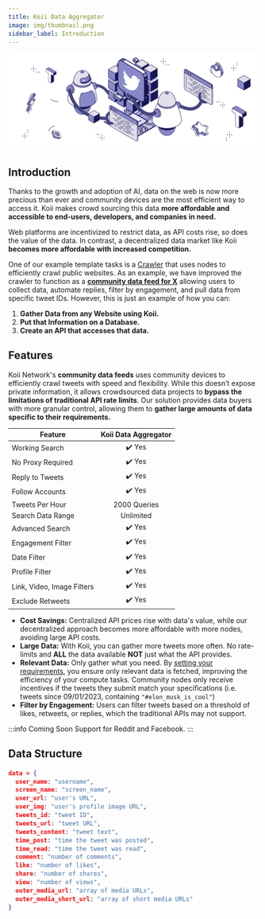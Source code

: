 ```yaml
---
title: Koii Data Aggregator
image: img/thumbnail.png
sidebar_label: Introduction
---
```


<!--
We are just the marketplace for people to do these tasks. Templates are only there to help on how to write these tasks. We can’t be the ones directly doing
Framing it so its less scary
So how the template 
Crawler example but mainly not 
1. How its executed
2. How to make it private (encrypt the payload)
3. Database 
4. Less warning 
5. Backlinks relevant sections that explain things 
-->
![banner](./img/twittercrawler.svg)

## **Introduction**

Thanks to the growth and adoption of AI, data on the web is now more precious than ever and community devices are the most efficient way to access it. Koii makes crowd sourcing this data **more affordable and accessible to end-users, developers, and companies in need.**

Web platforms are incentivized to restrict data, as API costs rise, so does the value of the data. In contrast, a decentralized data market like Koii **becomes more affordable with increased competition.**

One of our example template tasks is a [Crawler](/quickstart/crawler/introduction) that uses nodes to efficiently crawl public websites. As an example, we have improved the crawler to function as a [**community data feed for X**](https://github.com/somali0128/X-scraper) allowing users to collect data, automate replies, filter by engagement, and pull data from specific tweet IDs. However, this is just an example of how you can:

1. **Gather Data from any Website using Koii.**
2. **Put that Information on a Database.**
3. **Create an API that accesses that data.**

## **Features**

Koii Network's **community data feeds** uses community devices to efficiently crawl tweets with speed and flexibility. While this doesn’t expose private information, it allows crowdsourced data projects to **bypass the limitations of traditional API rate limits**. Our solution provides data buyers with more granular control, allowing them to **gather large amounts of data specific to their requirements.**

| Feature                                           | Koii Data Aggregator |
|---------------------------------------------------|:--------------------:|
| Working Search                                    | ✔️  Yes               |
| No Proxy Required                                 | ✔️  Yes               | 
| Reply to Tweets                                   | ✔️  Yes               |
| Follow Accounts                                   | ✔️  Yes               |
| Tweets Per Hour                                   | 2000 Queries         |
| Search Data Range                                 |  Unlimited           |
| Advanced Search                                   | ✔️  Yes               |
| Engagement Filter                                 | ✔️  Yes               |
| Date Filter                                       | ✔️  Yes               |
| Profile Filter                                    | ✔️  Yes               |
| Link, Video, Image Filters                        | ✔️  Yes               |
| Exclude Retweets                                  | ✔️  Yes               |


- **Cost Savings:** Centralized API prices rise with data's value, while our decentralized approach becomes more affordable with more nodes, avoiding large API costs.
- **Large Data:** With Koii, you can gather more tweets more often. No rate-limits and **ALL** the data available **NOT** just what the API provides.
- **Relevant Data:** Only gather what you need. By [setting your requirements](/compute/aggregator/advancedsearch), you ensure only relevant data is fetched, improving the efficiency of your compute tasks. Community nodes only receive incentives if the tweets they submit match your specifications (i.e. tweets since 09/01/2023, containing `"#elon_musk_is_cool"`)
- **Filter by Engagement:** Users can filter tweets based on a threshold of likes, retweets, or replies, which the traditional APIs may not support.

:::info Coming Soon
Support for Reddit and Facebook.
:::

## **Data Structure**

```json
data = {
  user_name: "username",
  screen_name: "screen_name",
  user_url: "user's URL",
  user_img: "user's profile image URL",
  tweets_id: "tweet ID",
  tweets_url: "tweet URL",
  tweets_content: "tweet text",
  time_post: "time the tweet was posted",
  time_read: "time the tweet was read",
  comment: "number of comments",
  like: "number of likes",
  share: "number of shares",
  view: "number of views",
  outer_media_url: "array of media URLs",
  outer_media_short_url: "array of short media URLs"
}
```